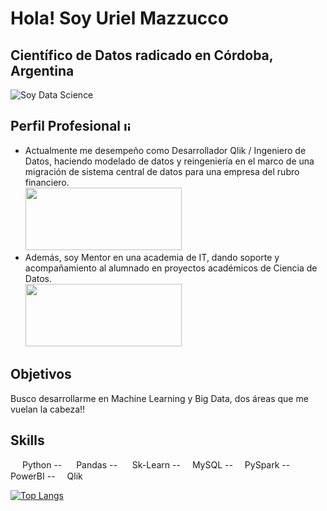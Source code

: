 # Hola! Soy Uriel Mazzucco
## Científico de Datos radicado en Córdoba, Argentina
![Soy Data Science](https://user-images.githubusercontent.com/103452945/235470358-c2c0459f-15a0-4819-850f-ceaa891690ce.jpg)

## Perfil Profesional [<img src='https://cdn.jsdelivr.net/npm/simple-icons@3.0.1/icons/linkedin.svg' alt='linkedin' width= '15' height='15'>](https://www.linkedin.com/in/uriel-mazzucco-887459237/)
* Actualmente me desempeño como Desarrollador Qlik / Ingeniero de Datos, haciendo modelado de datos y reingeniería en el marco de una migración de sistema central de datos para una empresa del rubro financiero.\
[<img src='https://user-images.githubusercontent.com/103452945/235469285-b9291190-7663-4fbe-ab6a-ae82ea244621.png' width='250' height='100'>](https://www.lempert.com.ar/)
* Además, soy Mentor en una academia de IT, dando soporte y acompañamiento al alumnado en proyectos académicos de Ciencia de Datos.\
[<img src='https://user-images.githubusercontent.com/103452945/235469235-3c78abd3-dfd3-4755-bcc2-192b8fdfe4b9.png' width='250' height='100'>](https://www.soyhenry.com/)

## Objetivos
 Busco desarrollarme en Machine Learning y Big Data, dos áreas que me vuelan la cabeza!!

## Skills 
<img src="https://user-images.githubusercontent.com/103452945/235471288-ab04d378-7316-4b99-a16f-1157814ee8ea.jpeg"  width="15" height="15"> Python -- 
<img src="https://user-images.githubusercontent.com/103452945/235471298-6bc2199c-3ab0-47cc-b044-ef576389d387.png"  width="15" height="15"> Pandas --
<img src='https://user-images.githubusercontent.com/103452945/235474265-32dc1029-877e-453b-b815-01fb3f62b503.jpg' width='20' height='15'>Sk-Learn -- 
<img src="https://user-images.githubusercontent.com/103452945/235472843-312234f9-003d-4282-b6a2-b3c31ca89569.png"  width="15" height="15">MySQL -- 
<img src="https://user-images.githubusercontent.com/103452945/235472983-2f265096-d71d-49e5-ae96-472bc246d409.jpg"  width="15" height="15">PySpark -- 
<img src="https://user-images.githubusercontent.com/103452945/235473199-11723efc-fdcc-4429-8b14-85bc53e3d73a.jpg"  width="15" height="15">PowerBI --
<img src="https://user-images.githubusercontent.com/103452945/235473437-3bb757dc-f6ed-445f-898f-3811864f06e9.jpeg"  width="15" height="15">Qlik 

[![Top Langs](https://github-readme-stats.vercel.app/api/top-langs/?username=UMazzucco)](https://github.com/anuraghazra/github-readme-stats)

